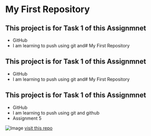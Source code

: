 # My First Repository 

## This project is for Task 1 of this Assignmnet

- GitHub 
- I am learning to push using git and# My First Repository 

## This project is for Task 1 of this Assignmnet

- GitHub 
- I am learning to push using git and# My First Repository 

## This project is for Task 1 of this Assignmnet

- GitHub 
- I am learning to push using git and github 
- Assignment 5 

![Image](https://www.mohawkcollege.ca/themes/de_theme/logo-color.png)
[visit this repo](https://github.com/Balihang131/Test1-)
 

